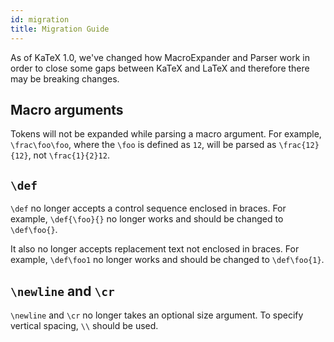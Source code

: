 ```yaml
---
id: migration
title: Migration Guide
---
```


As of KaTeX 1.0, we've changed how MacroExpander and Parser work in order to close
some gaps between KaTeX and LaTeX and therefore there may be breaking changes.

## Macro arguments
Tokens will not be expanded while parsing a macro argument. For example, `\frac\foo\foo`,
where the `\foo` is defined as `12`, will be parsed as `\frac{12}{12}`, not
`\frac{1}{2}12`. <!--To expand the argument before parsing, `\expandafter` can
be used` like `\expandafter\frac\foo\foo`.-->

## `\def`
`\def` no longer accepts a control sequence enclosed in braces. For example,
`\def{\foo}{}` no longer works and should be changed to `\def\foo{}`.

It also no longer accepts replacement text not enclosed in braces. For example,
`\def\foo1` no longer works and should be changed to `\def\foo{1}`.

## `\newline` and `\cr`
`\newline` and `\cr` no longer takes an optional size argument. To specify vertical
spacing, `\\` should be used.
